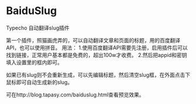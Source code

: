 # BaiduSlug
Typecho 自动翻译slug插件

第一个插件，照猫画虎弄的，可以自动翻译文章和页面的标题，用的百度翻译API，也可以使用拼音。
用法：
1.使用百度翻译API需要先注册，启用插件后可以找到链接，正常用户基本都是免费的，超出100w才收费。
2.然后把appid和密钥填入设置里的框内即可。


如果已有slug则不会重新生成，可以先编辑标题，然后清空slug框，在外面点击下鼠标即可自动生成新的slug。

可在http://blog.tapasy.com/baiduslug.html查看预览效果。
